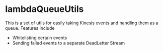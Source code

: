 # lambdaQueueUtils

This is a set of utils for easily taking Kinesis events and handling them as a queue. Features include

* Whitelisting certain events
* Sending failed events to a separate DeadLetter Stream
